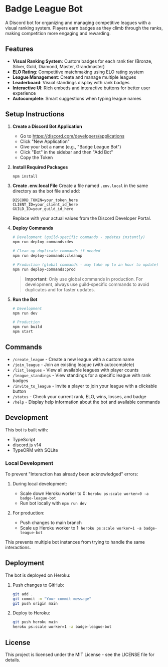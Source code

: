 # Badge League Bot

A Discord bot for organizing and managing competitive leagues with a visual ranking system. Players earn badges as they climb through the ranks, making competition more engaging and rewarding.

## Features

- **Visual Ranking System**: Custom badges for each rank tier (Bronze, Silver, Gold, Diamond, Master, Grandmaster)
- **ELO Rating**: Competitive matchmaking using ELO rating system
- **League Management**: Create and manage multiple leagues
- **Leaderboard**: Visual standings display with rank badges
- **Interactive UI**: Rich embeds and interactive buttons for better user experience
- **Autocomplete**: Smart suggestions when typing league names

## Setup Instructions

1. **Create a Discord Bot Application**
   - Go to https://discord.com/developers/applications
   - Click "New Application"
   - Give your bot a name (e.g., "Badge League Bot")
   - Click "Bot" in the sidebar and then "Add Bot"
   - Copy the Token

2. **Install Required Packages**
   ```bash
   npm install
   ```

3. **Create .env.local File**
   Create a file named `.env.local` in the same directory as the bot file and add:
   ```
   DISCORD_TOKEN=your_token_here
   CLIENT_ID=your_client_id_here
   GUILD_ID=your_guild_id_here
   ```
   Replace with your actual values from the Discord Developer Portal.

4. **Deploy Commands**
   ```bash
   # Development (guild-specific commands - updates instantly)
   npm run deploy-commands:dev
   
   # Clean up duplicate commands if needed
   npm run deploy-commands:cleanup
   
   # Production (global commands - may take up to an hour to update)
   npm run deploy-commands:prod
   ```

   > **Important**: Only use global commands in production. For development, always use guild-specific commands to avoid duplicates and for faster updates.

5. **Run the Bot**
   ```bash
   # Development
   npm run dev

   # Production
   npm run build
   npm start
   ```

## Commands

- `/create_league` - Create a new league with a custom name
- `/join_league` - Join an existing league (with autocomplete)
- `/list_leagues` - View all available leagues with player counts
- `/league_standings` - View standings for a specific league with rank badges
- `/invite_to_league` - Invite a player to join your league with a clickable button
- `/status` - Check your current rank, ELO, wins, losses, and badge
- `/help` - Display help information about the bot and available commands

## Development

This bot is built with:
- TypeScript
- discord.js v14
- TypeORM with SQLite

### Local Development

To prevent "Interaction has already been acknowledged" errors:
1. During local development:
   - Scale down Heroku worker to 0: `heroku ps:scale worker=0 -a badge-league-bot`
   - Run bot locally with `npm run dev`

2. For production:
   - Push changes to main branch
   - Scale up Heroku worker to 1: `heroku ps:scale worker=1 -a badge-league-bot`

This prevents multiple bot instances from trying to handle the same interactions.

## Deployment

The bot is deployed on Heroku:

1. Push changes to GitHub:
   ```bash
   git add .
   git commit -m "Your commit message"
   git push origin main
   ```

2. Deploy to Heroku:
   ```bash
   git push heroku main
   heroku ps:scale worker=1 -a badge-league-bot
   ```

## License

This project is licensed under the MIT License - see the LICENSE file for details.
